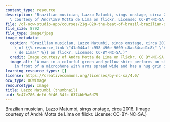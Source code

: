 ```yaml
---
content_type: resource
description: "Brazilian musician, Lazzo Matumbi, sings onstage, circa 2016. (Image\
  \ courtesy of Andr\xE9 Motta de Lima on flickr. License: CC-BY-NC-SA.)"
file: /ol-ocw-studio-app/courses/21g-820-the-beat-of-brazil-brazilian-society-through-its-music-fall-2016/5c47e786defd0f4634fc6374bb9a6d75_21G-820f16-th.jpg
file_size: 8792
file_type: image/jpeg
image_metadata:
  caption: "Brazilian musician, Lazzo Matumbi, sings onstage, circa 2016. (Image courtesy\
    \ of {{% resource_link \"41a044af-c958-496e-9609-c8ac34cad1c8\" \"Andr\xE9 Motta\
    \ de Lima\" %}} on flickr. License: CC-BY-NC-SA.)"
  credit: Image courtesy of Andre Motta de Lima on Flickr. CC BY-NC-SA.
  image-alt: 'A man in a colorful green and yellow shirt performs on stage. He sits
    in front of a microphone with arms spread wide and has a hug grin on his face. '
learning_resource_types: []
license: https://creativecommons.org/licenses/by-nc-sa/4.0/
ocw_type: OCWImage
resourcetype: Image
title: Lazzo Matumbi (thumbnail)
uid: 5c47e786-defd-0f46-34fc-6374bb9a6d75
---
```

Brazilian musician, Lazzo Matumbi, sings onstage, circa 2016. (Image courtesy of André Motta de Lima on flickr. License: CC-BY-NC-SA.)
